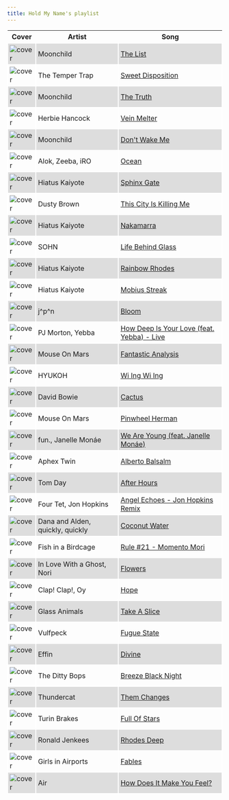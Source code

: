```yaml
---
title: Hold My Name's playlist
---
```


<style>
thead th {
    text-align: center;
}
tbody td {
    text-justify: none;
    vertical-align: middle;
    padding: 0.25rem;
    border: 2px solid white;
}
tbody td img {
    max-width: 100px;
    display: block;
    margin: 0;
}
tbody tr:nth-of-type(odd) td {
    background-color: #ddd;
}
</style>

Cover | Artist | Song
---|---|---
![cover](https://i.scdn.co/image/ab67616d0000b273a2df9a029e51cfa5b753201f) | Moonchild | [The List](https://open.spotify.com/track/5mWh956KP56IWMbLBfxdqj)
![cover](https://i.scdn.co/image/ab67616d0000b27357a0868419086b576553c9f4) | The Temper Trap | [Sweet Disposition](https://open.spotify.com/track/5RoIXwyTCdyUjpMMkk4uPd)
![cover](https://i.scdn.co/image/ab67616d0000b2731a34666669abd1862aefd8aa) | Moonchild | [The Truth](https://open.spotify.com/track/0FlicClgtjsPvYZgvX138m)
![cover](https://i.scdn.co/image/ab67616d0000b2736b75d57d2d070c0c4afb3f9a) | Herbie Hancock | [Vein Melter](https://open.spotify.com/track/6c0ziyel6ZMTQ37vKRooGZ)
![cover](https://i.scdn.co/image/ab67616d0000b273ab290420df06635989e291c8) | Moonchild | [Don't Wake Me](https://open.spotify.com/track/1JxkQAXBMLhuplAo9wCONR)
![cover](https://i.scdn.co/image/ab67616d0000b273d593b27368a31b28ac5c9d1f) | Alok, Zeeba, iRO | [Ocean](https://open.spotify.com/track/4nraNqonMyfc0U3o8VeXVu)
![cover](https://i.scdn.co/image/ab67616d0000b273c2eef9f8d1212c80ed4ee399) | Hiatus Kaiyote | [Sphinx Gate](https://open.spotify.com/track/2dRUsEM9qWmta4uMOb9Mx4)
![cover](https://i.scdn.co/image/ab67616d0000b2736f3c3c8c677633eddf0517d6) | Dusty Brown | [This City Is Killing Me](https://open.spotify.com/track/1sIVrEY8WNhQNpON9BmXTd)
![cover](https://i.scdn.co/image/ab67616d0000b273c2eef9f8d1212c80ed4ee399) | Hiatus Kaiyote | [Nakamarra](https://open.spotify.com/track/1WCbWyu8mRrOk5Su9yPnkO)
![cover](https://i.scdn.co/image/ab67616d0000b2739b5bdd9d727c80a7a27dbb20) | SOHN | [Life Behind Glass](https://open.spotify.com/track/6f9qcrWRocvwwCJmXTgrDb)
![cover](https://i.scdn.co/image/ab67616d0000b273c2eef9f8d1212c80ed4ee399) | Hiatus Kaiyote | [Rainbow Rhodes](https://open.spotify.com/track/1VEJWBbeBbOX6N0UwXlM3x)
![cover](https://i.scdn.co/image/ab67616d0000b273c2eef9f8d1212c80ed4ee399) | Hiatus Kaiyote | [Mobius Streak](https://open.spotify.com/track/08o9yCplgxLM11ymhvkbl8)
![cover](https://i.scdn.co/image/ab67616d0000b273d4bab7a139e8da491ffcd96f) | j^p^n | [Bloom](https://open.spotify.com/track/26kPTDeIh5pTcyMuD6IonN)
![cover](https://i.scdn.co/image/ab67616d0000b27376cdf64feeebb27ac290d498) | PJ Morton, Yebba | [How Deep Is Your Love (feat. Yebba) - Live](https://open.spotify.com/track/3SjAiqAQ6sMmsJBeVw0nMf)
![cover](https://i.scdn.co/image/ab67616d0000b273383fa59bafb5483eb08a3a4b) | Mouse On Mars | [Fantastic Analysis](https://open.spotify.com/track/3CGeenPaULIZZbbXHUfSjc)
![cover](https://i.scdn.co/image/ab67616d0000b2731ca37e9bcd0cc377a82aec48) | HYUKOH | [Wi Ing Wi Ing](https://open.spotify.com/track/66UcQu5LBo2A7AC0A5r0lI)
![cover](https://i.scdn.co/image/ab67616d0000b27324cc00502a6537372d4dc094) | David Bowie | [Cactus](https://open.spotify.com/track/0SSnwuxogRb3TkhSeLQbrC)
![cover](https://i.scdn.co/image/ab67616d0000b2732508b5c2fe5992a549fc47ae) | Mouse On Mars | [Pinwheel Herman](https://open.spotify.com/track/15iYEUHOlnC15IBmBOsG42)
![cover](https://i.scdn.co/image/ab67616d0000b27305fb4e9947c6edaf3836766e) | fun., Janelle Monáe | [We Are Young (feat. Janelle Monáe)](https://open.spotify.com/track/7a86XRg84qjasly9f6bPSD)
![cover](https://i.scdn.co/image/ab67616d0000b2734bcecb123363f1f0f869257c) | Aphex Twin | [Alberto Balsalm](https://open.spotify.com/track/6gbmylJ7sB7NFfMfTQHosf)
![cover](https://i.scdn.co/image/ab67616d0000b273da6f8648aa041c1272595724) | Tom Day | [After Hours](https://open.spotify.com/track/3zIJhy02loMgUrlDjFEUKI)
![cover](https://i.scdn.co/image/ab67616d0000b2731c60d216c55dbf149c6ed5cb) | Four Tet, Jon Hopkins | [Angel Echoes - Jon Hopkins Remix](https://open.spotify.com/track/62Ws0LPi5yZJ7nWMdN8ZcI)
![cover](https://i.scdn.co/image/ab67616d0000b273adcbc39826f86b391921bdae) | Dana and Alden, quickly\, quickly | [Coconut Water](https://open.spotify.com/track/48HATQmXssKoCAqhaFjtAh)
![cover](https://i.scdn.co/image/ab67616d0000b273b818a5cafe50caaa7c8a2827) | Fish in a Birdcage | [Rule #21 - Momento Mori](https://open.spotify.com/track/5DeZowL9q9wS0OBdud4Wy1)
![cover](https://i.scdn.co/image/ab67616d0000b2738a129baedb4c323bd8e87647) | In Love With a Ghost, Nori | [Flowers](https://open.spotify.com/track/5VnaOLeK1lKfULuNwet8ck)
![cover](https://i.scdn.co/image/ab67616d0000b273752eb27460508487a9eb66eb) | Clap! Clap!, Oy | [Hope](https://open.spotify.com/track/3njAaDjDBb893AnRjgiRm8)
![cover](https://i.scdn.co/image/ab67616d0000b273ec3d15eab5bd77027abc4b23) | Glass Animals | [Take A Slice](https://open.spotify.com/track/37adYGaYaAWTGhBaOzX4Fh)
![cover](https://i.scdn.co/image/ab67616d0000b273ed309decf03da868c8910ec6) | Vulfpeck | [Fugue State](https://open.spotify.com/track/2Ux3BFgzXm0YoD37nBQjJt)
![cover](https://i.scdn.co/image/ab67616d0000b273b6892c052e445bf8c3f66f0b) | Effin | [Divine](https://open.spotify.com/track/4YssZJDemgkA1Tty80kDXK)
![cover](https://i.scdn.co/image/ab67616d0000b273fb73cd35dc2468d903ccfa0b) | The Ditty Bops | [Breeze Black Night](https://open.spotify.com/track/3jvJSB3sgqXtKGHqfCdorx)
![cover](https://i.scdn.co/image/ab67616d0000b27385c5e6c686ced3e43bae2748) | Thundercat | [Them Changes](https://open.spotify.com/track/7CH99b2i1TXS5P8UUyWtnM)
![cover](https://i.scdn.co/image/ab67616d0000b273576bf3ed52365e38304c022b) | Turin Brakes | [Full Of Stars](https://open.spotify.com/track/22iXle8iPtqh6RbZS79FY7)
![cover](https://i.scdn.co/image/ab67616d0000b273f711d2bba1597631de553f30) | Ronald Jenkees | [Rhodes Deep](https://open.spotify.com/track/1qlmJohzYG5IarRCsw00oj)
![cover](https://i.scdn.co/image/ab67616d0000b2737c46397c474ea8bd7503d8f8) | Girls in Airports | [Fables](https://open.spotify.com/track/1lSmRkGTMdK1v8jxxi4y10)
![cover](https://i.scdn.co/image/ab67616d0000b2735c2d2f43471655dbbf3d6284) | Air | [How Does It Make You Feel?](https://open.spotify.com/track/4IoqGTH2D6zMrGzg9gW0DL)

